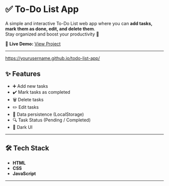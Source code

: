 # ✅ To-Do List App

A simple and interactive To-Do List web app where you can **add tasks, mark them as done, edit, and delete them**.  
Stay organized and boost your productivity 🚀  

🔗 **Live Demo:** [View Project](https://js-todolist-localstorage.vercel.app/)  

---
https://yourusername.github.io/todo-list-app/
## ✨ Features

- ➕ Add new tasks  
- ✔️ Mark tasks as completed  
- 🗑️ Delete tasks  
- ✏️ Edit tasks  
- 💾 Data persistence (LocalStorage)  
- 🔍 Task Status (Pending / Completed)  
- 🎨 Dark UI  

---

## 🛠️ Tech Stack

- **HTML**  
- **CSS**  
- **JavaScript**  

---

```bash
